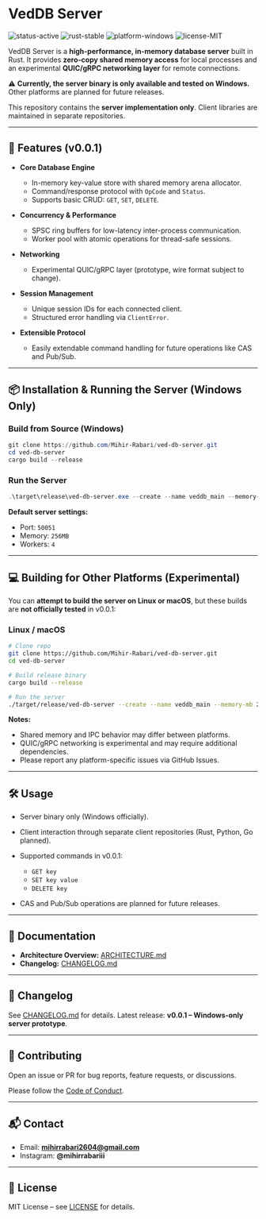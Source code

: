 # VedDB Server

![status-active](https://img.shields.io/badge/status-active-brightgreen)
![rust-stable](https://img.shields.io/badge/rust-stable-orange)
![platform-windows](https://img.shields.io/badge/platform-windows-lightgrey)
![license-MIT](https://img.shields.io/badge/license-MIT-blue)

VedDB Server is a **high-performance, in-memory database server** built in Rust.
It provides **zero-copy shared memory access** for local processes and an experimental **QUIC/gRPC networking layer** for remote connections.

⚠️ **Currently, the server binary is only available and tested on Windows.** Other platforms are planned for future releases.

This repository contains the **server implementation only**. Client libraries are maintained in separate repositories.

---

## 🚀 Features (v0.0.1)

* **Core Database Engine**

  * In-memory key-value store with shared memory arena allocator.
  * Command/response protocol with `OpCode` and `Status`.
  * Supports basic CRUD: `GET`, `SET`, `DELETE`.
* **Concurrency & Performance**

  * SPSC ring buffers for low-latency inter-process communication.
  * Worker pool with atomic operations for thread-safe sessions.
* **Networking**

  * Experimental QUIC/gRPC layer (prototype, wire format subject to change).
* **Session Management**

  * Unique session IDs for each connected client.
  * Structured error handling via `ClientError`.
* **Extensible Protocol**

  * Easily extendable command handling for future operations like CAS and Pub/Sub.

---

## 📦 Installation & Running the Server (Windows Only)

### Build from Source (Windows)

```powershell
git clone https://github.com/Mihir-Rabari/ved-db-server.git
cd ved-db-server
cargo build --release
```

### Run the Server

```powershell
.\target\release\ved-db-server.exe --create --name veddb_main --memory-mb 256 --workers 4 --port 50051 --debug
```

**Default server settings:**

* Port: `50051`
* Memory: `256MB`
* Workers: `4`

---

## 💻 Building for Other Platforms (Experimental)

You can **attempt to build the server on Linux or macOS**, but these builds are **not officially tested** in v0.0.1:

### Linux / macOS

```bash
# Clone repo
git clone https://github.com/Mihir-Rabari/ved-db-server.git
cd ved-db-server

# Build release binary
cargo build --release

# Run the server
./target/release/ved-db-server --create --name veddb_main --memory-mb 256 --workers 4 --port 50051 --debug
```

**Notes:**

* Shared memory and IPC behavior may differ between platforms.
* QUIC/gRPC networking is experimental and may require additional dependencies.
* Please report any platform-specific issues via GitHub Issues.

---

## 🛠 Usage

* Server binary only (Windows officially).
* Client interaction through separate client repositories (Rust, Python, Go planned).
* Supported commands in v0.0.1:

  * `GET key`
  * `SET key value`
  * `DELETE key`
* CAS and Pub/Sub operations are planned for future releases.

---

## 📖 Documentation

* **Architecture Overview:** [ARCHITECTURE.md](ARCHITECTURE.md)
* **Changelog:** [CHANGELOG.md](./CHANGELOG.md)

---

## 📜 Changelog

See [CHANGELOG.md](./CHANGELOG.md) for details.
Latest release: **v0.0.1 – Windows-only server prototype**.

---

## 🤝 Contributing

Open an issue or PR for bug reports, feature requests, or discussions.

Please follow the [Code of Conduct](CODE_OF_CONDUCT.md).

---

## 📬 Contact

* Email: **[mihirrabari2604@gmail.com](mailto:mihirrabari2604@gmail.com)**
* Instagram: **@mihirrabariii**

---

## 📄 License

MIT License – see [LICENSE](LICENSE) for details.
